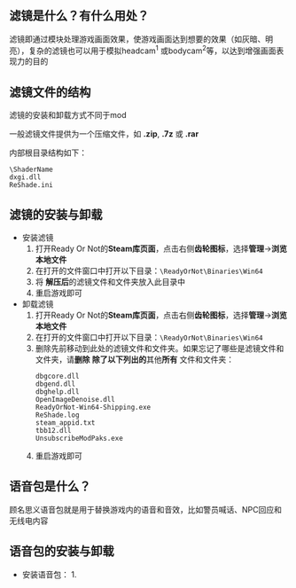 ## 滤镜是什么？有什么用处？

滤镜即通过模块处理游戏画面效果，使游戏画面达到想要的效果（如灰暗、明亮），复杂的滤镜也可以用于模拟headcam<sup>1</sup>
或bodycam<sup>2</sup>等，以达到增强画面表现力的目的

## 滤镜文件的结构

滤镜的安装和卸载方式不同于mod

一般滤镜文件提供为一个压缩文件，如 **.zip**, **.7z** 或 **.rar**

内部根目录结构如下：
````
\ShaderName
dxgi.dll
ReShade.ini
````

## 滤镜的安装与卸载

* 安装滤镜
    1. 打开Ready Or Not的**Steam库页面**，点击右侧**齿轮图标**，选择**管理**->**浏览本地文件**
    2. 在打开的文件窗口中打开以下目录：`\ReadyOrNot\Binaries\Win64`
    3. 将 **解压后**的滤镜文件和文件夹放入此目录中
    4. 重启游戏即可
* 卸载滤镜
    1. 打开Ready Or Not的**Steam库页面**，点击右侧**齿轮图标**，选择**管理**->**浏览本地文件**
    2. 在打开的文件窗口中打开以下目录：`\ReadyOrNot\Binaries\Win64`
    3. 删除先前移动到此处的滤镜文件和文件夹。如果忘记了哪些是滤镜文件和文件夹，请**删除** **除了以下列出的**其他**所有**
       文件和文件夹：
       ````
       dbgcore.dll
       dbgend.dll
       dbghelp.dll
       OpenImageDenoise.dll
       ReadyOrNot-Win64-Shipping.exe
       ReShade.log
       steam_appid.txt
       tbb12.dll
       UnsubscribeModPaks.exe
       ````
    4. 重启游戏即可

## 语音包是什么？

顾名思义语音包就是用于替换游戏内的语音和音效，比如警员喊话、NPC回应和无线电内容

## 语音包的安装与卸载

* 安装语音包：
    1. 